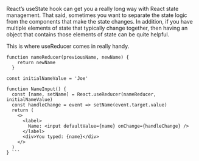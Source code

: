 React’s useState hook can get you a really long way with React state management. That said, sometimes you want to separate 
the state logic from the components that make the state changes. In addition, if you have multiple elements of state that typically change together, 
then having an object that contains those elements of state can be quite helpful.

This is where useReducer comes in really handy.

```
function nameReducer(previousName, newName) {
    return newName
  }

const initialNameValue = 'Joe'

function NameInput() {
  const [name, setName] = React.useReducer(nameReducer, initialNameValue)
  const handleChange = event => setName(event.target.value)
  return (
    <>
      <label>
        Name: <input defaultValue={name} onChange={handleChange} />
      </label>
      <div>You typed: {name}</div>
    </>
  )
} ```
